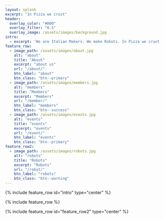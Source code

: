 ```yaml
---
layout: splash
excerpt: "In Pizza we crust"
header:
  overlay_color: "#000"
  overlay_filter: "0.5"
  overlay_image: /assets/images/background.jpg
intro: 
  - excerpt: 'We are Italian Makers. We make Robots. In Pizza we crust'
feature_row:
  - image_path: /assets/images/about.jpg
    alt: "about"
    title: "About"
    excerpt: "about us"
    url: "/about/"
    btn_label: "about"
    btn_class: "btn--primary"
  - image_path: /assets/images/members.jpg
    alt: "members"
    title: "Members"
    excerpt: "Members"
    url: "/member/"
    btn_label: "members"
    btn_class: "btn--success"
  - image_path: /assets/images/events.jpg
    alt: "events"
    title: "events"
    excerpt: "events"
    url: "/event/"
    btn_label: "events"
    btn_class: "btn--primary"
feature_row2:
  - image_path: /assets/images/robots.jpg
    alt: "robots"
    title: "Robots"
    excerpt: "Robots"
    url: "/robot/"
    btn_label: "robots"
    btn_class: "btn--warning"
---
```


{% include feature_row id="intro" type="center" %}

{% include feature_row %}

{% include feature_row id="feature_row2" type="center" %}